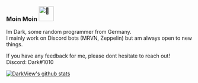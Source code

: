 ### Moin Moin <img src="https://daark.de/uploads/2020-11-01_02-58-11.gif" alt="👋" height="40px" width="40px"/>

Im Dark, some random programmer from Germany.  
I mainly work on Discord bots (MRVN, Zeppelin) but am always open to new things.

If you have any feedback for me, please dont hesitate to reach out!  
Discord: Dark#1010


[![DarkView's github stats](https://github-readme-stats.vercel.app/api?username=DarkView&show_icons=true&theme=dark&include_all_commits=1&custom_title=DarkView%27s%20GitHub%20Stats)](https://github.com/DarkView)
